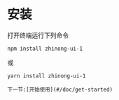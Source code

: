 # 安装

打开终端运行下列命令

```
npm install zhinong-ui-1
```

或

```
yarn install zhinong-ui-1
```

    下一节:[开始使用](#/doc/get-started)
